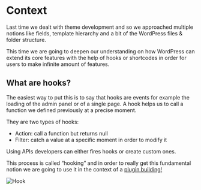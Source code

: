 # Context

Last time we dealt with theme development and so we approached multiple notions like fields, template hierarchy and a bit of the WordPress files & folder structure.

This time we are going to deepen our understanding on how WordPress can extend its core features with the help of hooks or shortcodes in order for users to make infinite amount of features. 

## What are hooks?

The easiest way to put this is to say that hooks are events for example the loading of the admin panel or of a single page. A hook helps us to call a function we defined previously at a precise moment. 

They are two types of hooks: 
- Action: call a function but returns null
- Filter: catch a value at a specific moment in order to modify it

Using APIs developers can either fires hooks or create custom ones. 

This process is called “hooking” and in order to really get this fundamental notion we are going to use it in the context of a [plugin building!](./03.hooks.md)

![Hook](https://media1.giphy.com/media/6eLVFfvYnirNm/giphy.gif)
